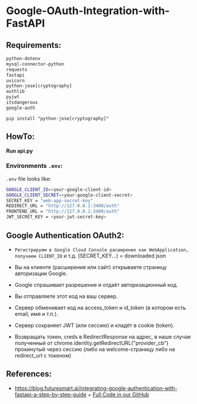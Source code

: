 # Google-OAuth-Integration-with-FastAPI

## Requirements:

```bash
python-dotenv
mysql-connector-python
requests
fastapi
uvicorn
python-jose[cryptography]
authlib
pyjwt
itsdangerous
google-auth
```
`pip install "python-jose[cryptography]"`


## HowTo:

**Run api.py**


### Environments `.env`:

`.env` file looks like:
```bash
GOOGLE_CLIENT_ID=<your-google-client-id>
GOOGLE_CLIENT_SECRET=<your-google-client-secret>
SECRET_KEY = "web-app-secret-key"
REDIRECT_URL = "http://127.0.0.1:3400/auth"
FRONTEND_URL = "http://127.0.0.1:3400/auth"
JWT_SECRET_KEY = <your-jwt-secret-key>
```


## Google Authentication OAuth2:

* `Регистрируем в Google Cloud Console расширение как WebApplication, получаем CLIENT_ID` и т.д. (SECRET_KEY...) = downloaded json

* Вы на клиенте (расширение или сайт) открываете страницу авторизации Google.

* Google спрашивает разрешение и отдаёт авторизационный код.

* Вы отправляете этот код на ваш сервер.

* Сервер обменивает код на access_token и id_token (в котором есть email, имя и т.п.).

* Сервер сохраняет JWT (или сессию) и кладёт в cookie (token).

* Возвращать токен, creds в RedirectResponse на адрес, в наше случае полученный от chrome.identity.getRedirectURL("provider_cb") прокинутый через сессию (либо на welcome-страницу либо на redirect_url с токеном)


## References:

* https://blog.futuresmart.ai/integrating-google-authentication-with-fastapi-a-step-by-step-guide + [Full Code in our GitHub](https://github.com/PradipNichite/FutureSmart-AI-Blog/tree/main/Google%20OAuth%20Integration%20with%20FastAPI)
